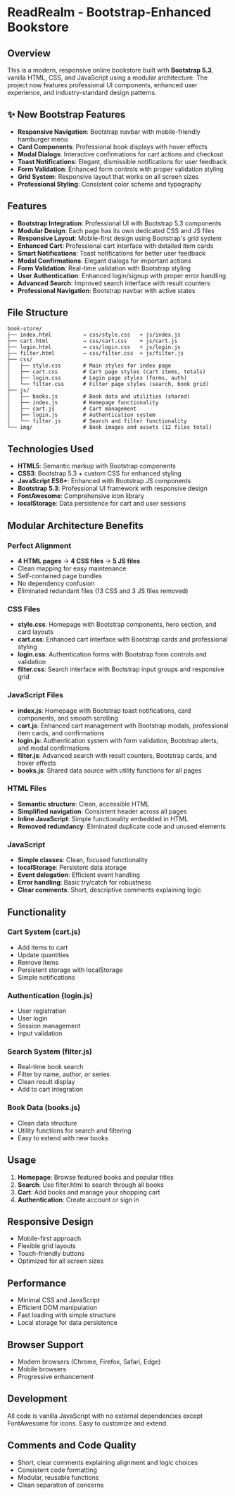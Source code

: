 # ReadRealm - Bootstrap-Enhanced Bookstore

## Overview
This is a modern, responsive online bookstore built with **Bootstrap 5.3**, vanilla HTML, CSS, and JavaScript using a modular architecture. The project now features professional UI components, enhanced user experience, and industry-standard design patterns.

## ✨ New Bootstrap Features
- **Responsive Navigation**: Bootstrap navbar with mobile-friendly hamburger menu
- **Card Components**: Professional book displays with hover effects
- **Modal Dialogs**: Interactive confirmations for cart actions and checkout
- **Toast Notifications**: Elegant, dismissible notifications for user feedback
- **Form Validation**: Enhanced form controls with proper validation styling
- **Grid System**: Responsive layout that works on all screen sizes
- **Professional Styling**: Consistent color scheme and typography

## Features
- **Bootstrap Integration**: Professional UI with Bootstrap 5.3 components
- **Modular Design**: Each page has its own dedicated CSS and JS files
- **Responsive Layout**: Mobile-first design using Bootstrap's grid system
- **Enhanced Cart**: Professional cart interface with detailed item cards
- **Smart Notifications**: Toast notifications for better user feedback
- **Modal Confirmations**: Elegant dialogs for important actions
- **Form Validation**: Real-time validation with Bootstrap styling
- **User Authentication**: Enhanced login/signup with proper error handling
- **Advanced Search**: Improved search interface with result counters
- **Professional Navigation**: Bootstrap navbar with active states

## File Structure
```
book-store/
├── index.html          → css/style.css   + js/index.js
├── cart.html           → css/cart.css    + js/cart.js
├── login.html          → css/login.css   + js/login.js
├── filter.html         → css/filter.css  + js/filter.js
├── css/
│   ├── style.css       # Main styles for index page
│   ├── cart.css        # Cart page styles (cart items, totals)
│   ├── login.css       # Login page styles (forms, auth)
│   └── filter.css      # Filter page styles (search, book grid)
├── js/
│   ├── books.js        # Book data and utilities (shared)
│   ├── index.js        # Homepage functionality
│   ├── cart.js         # Cart management
│   ├── login.js        # Authentication system
│   └── filter.js       # Search and filter functionality
└── img/                # Book images and assets (12 files total)
```

## Technologies Used
- **HTML5**: Semantic markup with Bootstrap components
- **CSS3**: Bootstrap 5.3 + custom CSS for enhanced styling
- **JavaScript ES6+**: Enhanced with Bootstrap JS components
- **Bootstrap 5.3**: Professional UI framework with responsive design
- **FontAwesome**: Comprehensive icon library
- **localStorage**: Data persistence for cart and user sessions

## Modular Architecture Benefits

### Perfect Alignment
- **4 HTML pages** → **4 CSS files** → **5 JS files**
- Clean mapping for easy maintenance
- Self-contained page bundles
- No dependency confusion
- Eliminated redundant files (13 CSS and 3 JS files removed)

### CSS Files
- **style.css**: Homepage with Bootstrap components, hero section, and card layouts
- **cart.css**: Enhanced cart interface with Bootstrap cards and professional styling
- **login.css**: Authentication forms with Bootstrap form controls and validation
- **filter.css**: Search interface with Bootstrap input groups and responsive grid

### JavaScript Files
- **index.js**: Homepage with Bootstrap toast notifications, card components, and smooth scrolling
- **cart.js**: Enhanced cart management with Bootstrap modals, professional item cards, and confirmations
- **login.js**: Authentication system with form validation, Bootstrap alerts, and modal confirmations
- **filter.js**: Advanced search with result counters, Bootstrap cards, and hover effects
- **books.js**: Shared data source with utility functions for all pages

### HTML Files
- **Semantic structure**: Clean, accessible HTML
- **Simplified navigation**: Consistent header across all pages
- **Inline JavaScript**: Simple functionality embedded in HTML
- **Removed redundancy**: Eliminated duplicate code and unused elements

### JavaScript
- **Simple classes**: Clean, focused functionality
- **localStorage**: Persistent data storage
- **Event delegation**: Efficient event handling
- **Error handling**: Basic try/catch for robustness
- **Clear comments**: Short, descriptive comments explaining logic

## Functionality

### Cart System (cart.js)
- Add items to cart
- Update quantities
- Remove items
- Persistent storage with localStorage
- Simple notifications

### Authentication (login.js)
- User registration
- User login
- Session management
- Input validation

### Search System (filter.js)
- Real-time book search
- Filter by name, author, or series
- Clean result display
- Add to cart integration

### Book Data (books.js)
- Clean data structure
- Utility functions for search and filtering
- Easy to extend with new books

## Usage

1. **Homepage**: Browse featured books and popular titles
2. **Search**: Use filter.html to search through all books
3. **Cart**: Add books and manage your shopping cart
4. **Authentication**: Create account or sign in

## Responsive Design
- Mobile-first approach
- Flexible grid layouts
- Touch-friendly buttons
- Optimized for all screen sizes

## Performance
- Minimal CSS and JavaScript
- Efficient DOM manipulation
- Fast loading with simple structure
- Local storage for data persistence

## Browser Support
- Modern browsers (Chrome, Firefox, Safari, Edge)
- Mobile browsers
- Progressive enhancement

## Development
All code is vanilla JavaScript with no external dependencies except FontAwesome for icons. Easy to customize and extend.

## Comments and Code Quality
- Short, clear comments explaining alignment and logic choices
- Consistent code formatting
- Modular, reusable functions
- Clean separation of concerns
